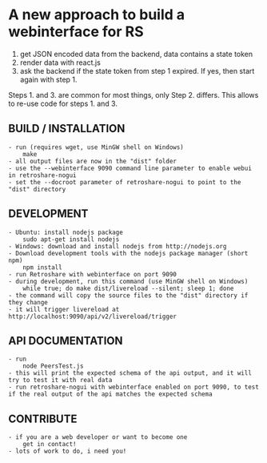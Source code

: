 A new approach to build a webinterface for RS
=============================================

1. get JSON encoded data from the backend, data contains a state token
2. render data with react.js
3. ask the backend if the state token from step 1 expired. If yes, then start again with step 1.

Steps 1. and 3. are common for most things, only Step 2. differs. This allows to re-use code for steps 1. and 3.

BUILD / INSTALLATION
------------

	- run (requires wget, use MinGW shell on Windows)
		make
	- all output files are now in the "dist" folder
	- use the --webinterface 9090 command line parameter to enable webui in retroshare-nogui
	- set the --docroot parameter of retroshare-nogui to point to the "dist" directory

DEVELOPMENT
-----------

	- Ubuntu: install nodejs package
		sudo apt-get install nodejs
	- Windows: download and install nodejs from http://nodejs.org
	- Download development tools with the nodejs package manager (short npm)
		npm install
	- run Retroshare with webinterface on port 9090
	- during development, run this command (use MinGW shell on Windows)
		while true; do make dist/livereload --silent; sleep 1; done
	- the command will copy the source files to the "dist" directory if they change
	- it will trigger livereload at http://localhost:9090/api/v2/livereload/trigger

API DOCUMENTATION
-----------------

	- run
		node PeersTest.js
	- this will print the expected schema of the api output, and it will try to test it with real data
	- run retroshare-nogui with webinterface enabled on port 9090, to test if the real output of the api matches the expected schema

CONTRIBUTE
----------
	
	- if you are a web developer or want to become one
		get in contact!
	- lots of work to do, i need you!